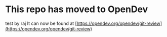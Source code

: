 # This repo has moved to OpenDev
test by raj
It can now be found at [https://opendev.org/opendev/git-review](https://opendev.org/opendev/git-review)
